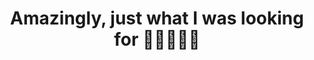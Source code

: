 ---
stars: 5
country: United States
title: Amazingly, just what I was looking for 💖🌈🧠💙🔥
description: I suggest everyone download this amazing corrected calendar and enjoy the beautiful new world that has opened up to ya 🐌☄️🥀💥💫🌪😻🌳🍁💐🦄
---